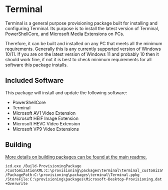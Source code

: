 # Terminal

Terminal is a general purpose provisioning package built for installing and configuring Terminal.
Its purpose is to install the latest version of Terminal, PowerShellCore, and Microsoft Media
Extensions on PCs.

Therefore, it can be built and installed on any PC that meets all the minimum requirements.
Generally this is any currently supported version of Windows 10/11. If you are on the latest version
of Windows 11 and probably 10 then it should work fine, if not it is best to check minimum
requirements for all software this package installs.

## Included Software

This package will install and update the following software:

* PowerShellCore
* Terminal
* Microsoft AV1 Video Extension
* Microsoft HEIF Image Extension
* Microsoft HEVC Video Extension
* Microsoft VP9 Video Extensions

## Building

[More details on building packages can be found at the main readme.](https://github.com/aisgbnok/provisioning#building--installing-provisioning-packages)

```
icd.exe /Build-ProvisioningPackage /CustomizationXML:C:\provisioning\packages\terminal\terminal_customizations.xml /PackagePath:C:\provisioning\packages\terminal\Terminal.ppkg /StoreFile:C:\provisioning\packages\Microsoft-Desktop-Provisioning.dat +Overwrite
```